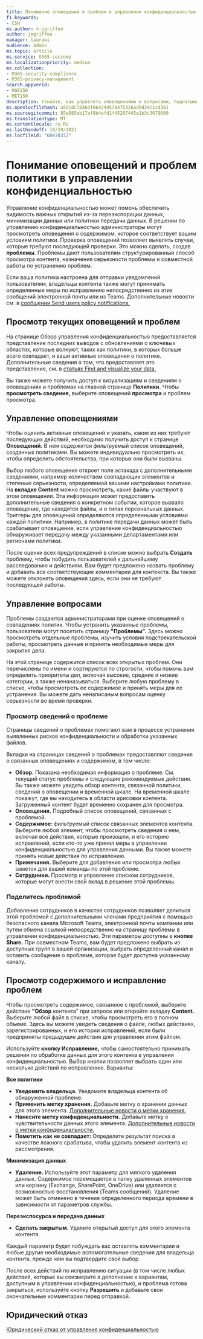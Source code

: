 ```yaml
---
title: Понимание оповещений и проблем в управлении конфиденциальностью
f1.keywords:
- CSH
ms.author: v-jgriffee
author: jmgriffee
manager: laurawi
audience: Admin
ms.topic: article
ms.service: O365-seccomp
ms.localizationpriority: medium
ms.collection:
- M365-security-compliance
- M365-privacy-management
search.appverid:
- MOE150
- MET150
description: Узнайте, как управлять оповещениями и вопросами, поднятыми при совпадениях политик в управлении конфиденциальностью.
ms.openlocfilehash: a5dcdc78484f664249578475326ad9d39c1cd381
ms.sourcegitcommit: 85e085eb17af8b4efd1f45207445e1b3c3679600
ms.translationtype: MT
ms.contentlocale: ru-RU
ms.lasthandoff: 10/19/2021
ms.locfileid: "60478372"
---
```

# <a name="understand-policy-alerts-and-issues-in-privacy-management"></a>Понимание оповещений и проблем политики в управлении конфиденциальностью

Управление конфиденциальностью может помочь обеспечить видимость важных открытий из-за переэкспорации данных, минимизации данных или политики передачи данных. В решении по управлению конфиденциальностью администраторы могут просмотреть оповещения о содержимом, которое соответствует вашим условиям политики.  Проверка оповещений позволяет выявлять случаи, которые требуют последующей проверки. Это можно сделать, создав **проблемы.** Проблемы дают пользователям структурированный способ просмотра контента, назначения серьезности проблемы и совместной работы по устранению проблем.

Если ваша политика настроена для отправки уведомлений пользователям, владельцы контента также могут принимать определенные меры по исправлению непосредственно из этих сообщений электронной почты или из Teams. Дополнительные новости см. в [сообщении Send users policy notifications.](privacy-management-policies-notifications.md)

## <a name="view-current-alerts-and-issues"></a>Просмотр текущих оповещений и проблем

На странице  Обзор управления конфиденциальностью предоставляется представление последних выводов с обновлениями о ключевых областях, которые волнуют, таких как политики, в которых больше всего совпадает, и ваши активные оповещения о политике. Дополнительные сведения о том, что предоставляет это представление, см. в [статьях Find and visualize your data.](privacy-management-data-profile.md)

Вы также можете получить доступ к визуализациям и сведениям о оповещениях и проблемах на главной странице **Политики.** Чтобы **просмотреть сведения,** выберите оповещений **просмотра** и проблем просмотра.

## <a name="manage-alerts"></a>Управление оповещениями

Чтобы оценить активные оповещений и указать, какие из них требуют последующих действий, необходимо получить доступ к странице **Оповещений.** В нем содержится фильтруемый список оповещений, созданных политиками. Вы можете индивидуально просмотреть их, чтобы определить обстоятельства, при которых они были вызваны.

Выбор любого оповещения откроет поле эстакада с дополнительными сведениями, например количеством совпадающих элементов и степенью серьезности, определяемой вашими настройками политики. На **вкладке Content** можно просмотреть, какие файлы участвуют в этом оповещении. Эта информация может предоставить дополнительные сведения о конкретном событии, которое вызвало оповещение, где находятся файлы, и о типах персональных данных. Триггеры для оповещений определяются определенными условиями каждой политики. Например, в политике передачи данных может быть срабатывает оповещение, если управление конфиденциальностью обнаруживает передачу между указанными департаментами или регионами политики.

После оценки всех предупреждений в списке можно выбрать **Создать** проблему, чтобы побудить пользователей к дальнейшему расследованию и действиям. Вам будет предложено назвать проблему и добавить все соответствующие комментарии для контекста. Вы также можете отклонять оповещения здесь, если они не требуют последующей работы.

## <a name="manage-issues"></a>Управление вопросами

Проблемы создаются администраторами при оценке оповещений о совпадениях политик. Чтобы устранить указанные проблемы, пользователи могут посетить страницу **"Проблемы".** Здесь можно просмотреть отдельные проблемы, изучить условия подстрекательской работы, просмотреть данные и принять необходимые меры для закрытия дела.

На этой странице содержится список всех открытых проблем. Они перечислены по имени и сортируются по строгости, чтобы помочь вам определить приоритеты дел, включая высокие, средние и низкие категории, а также ненаназываться. Выберите любую проблему в списке, чтобы просмотреть ее содержимое и принять меры для ее устранения. Вы можете дать ненаписаным вопросам оценку серьезности во время проверки.

### <a name="review-issue-details"></a>Просмотр сведений о проблеме

Страницы сведений о проблемах помогают вам в процессе устранения выявленных рисков конфиденциальности и обработки указанных файлов.

Вкладки на страницах сведений о проблемах предоставляют сведения о связанных оповещениях и содержимом, в том числе:

- **Обзор.** Показана необходимая информация о проблеме. См. текущий статус проблемы и следующие рекомендуемые действия. Вы также можете увидеть обзор контента, связанной политики, сведений о оповещении и временной шкале. На временной шкале покажут, где вы находитесь в области ирисовки контента. Загруженный контент будет временно сохранен для просмотра.
- **Оповещения.** Подробный список оповещений, связанных с проблемой.
- **Содержимое:** фильтруемый список связанных элементов контента. Выберите любой элемент, чтобы просмотреть сведения о нем, включая все действия, которые произошли, и его историю исправлений, если кто-то уже принял меры в управлении конфиденциальностью для управления данными. Вы также можете принять новые действия по исправлению.
- **Примечания.** Выберите для добавления или просмотра любых заметок для вашей команды по этой проблеме.
- **Сотрудники.** Просмотр и управление списком сотрудников, которые могут внести свой вклад в решение этой проблемы.

### <a name="share-the-issue"></a>Поделитесь проблемой

Добавление сотрудников в качестве сотрудников позволяет делиться этой проблемой с дополнительными членами предприятия с помощью безопасного канала Microsoft Teams, электронной почты компании или путем обмена ссылкой непосредственно на страницу проблемы в управлении конфиденциальностью. Эти параметры доступны в **кнопке Share.** При совместном Teams, вам будет предложено выбрать из доступных групп в вашей организации, выбрать определенный канал и оставить сообщение о проблеме, которая будет доступна указанному каналу.

## <a name="review-content-and-remediate-issues"></a>Просмотр содержимого и исправление проблем

Чтобы просмотреть содержимое, связанное с проблемой, выберите действие **"Обзор** контента" при запросе или откройте вкладку **Content.** Выберите любой файл в списке, чтобы просмотреть его в полном объеме. Здесь вы можете увидеть сведения о файле, любых действиях, зарегистрированных, и его истории исправлений, если были предприняты предыдущие действия для управления этим файлом.

Используйте **кнопку Исправление,** чтобы самостоятельно принимать решения по обработке данных для этого контента в управлении конфиденциальностью. Выбор кнопки позволяет выбрать один или несколько действий по исправлению. Варианты:

**Все политики**

- **Уведомить владельца.** Уведомите владельца контента об обнаруженной проблеме.
- **Применить метку хранения.** Добавьте метку о хранении данных для этого элемента. [Дополнительные новости о метки хранения.](/microsoft-365/compliance/create-apply-retention-labels)
- **Нанесите метку конфиденциальности.** Добавьте метку о чувствительности данных этого элемента. [Дополнительные новости о метки конфиденциальности.](/microsoft-365/compliance/sensitivity-labels)
- **Пометить как не совпадает:** Определите результат поиска в качестве ложного срабатыва, чтобы удалить элемент контента из рассмотрения.

**Минимизация данных**

- **Удаление.** Используйте этот параметр для мягкого удаления данных. Содержимое перемещается в папку удаленных элементов или корзину (Exchange, SharePoint, OneDrive) или удаляется с возможностью восстановления (Teams сообщений). Удаление может быть отменено в течение определенного периода времени в зависимости от параметров службы.

**Переэкспосурса и передача данных**

- **Сделать закрытым.** Удалите открытый доступ для этого элемента контента.

Каждый параметр будет побуждать вас оставлять комментарии и любые другие необходимые вспомогательные сведения для владельца контента, прежде чем вы подтвердите свой выбор.

После всех действий по исправлению ситуации (в том числе любых действий, которые вы соизмерите в дополнение к вариантам, доступным в управлении конфиденциальностью), и проблема готова закрыться, используйте кнопку **Разрешить** и добавьте свои окончательные комментарии перед отправкой.

## <a name="legal-disclaimer"></a>Юридический отказ

[Юридический отказ от управления конфиденциальностью](privacy-management-disclaimer.md)
